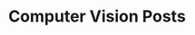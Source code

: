 ---
layout: archive
permalink: /computer-vision/
title: "Computer Vision Posts"
author_profile: true
header:
    images: "/images/background.jpg"
---